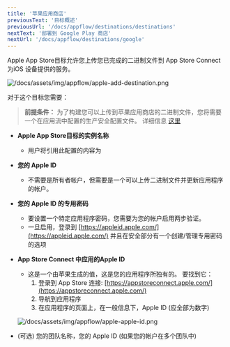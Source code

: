 ```yaml
---
title: '苹果应用商店'
previousText: '目标概述'
previousUrl: '/docs/appflow/destinations/destinations'
nextText: '部署到 Google Play 商店'
nextUrl: '/docs/appflow/destinations/google'
---
```


Apple App Store目标允许您上传您已完成的二进制文件到 App Store Connect 为iOS 设备提供的服务。


![/docs/assets/img/appflow/apple-add-destination.png](/docs/assets/img/appflow/apple-add-destination.png)

对于这个目标您需要：

> **前提条件：** 为了构建您可以上传到苹果应用商店的二进制文件，您将需要一个在应用流中配置的生产安全配置文件。 详细信息 [这里](https://ionicframework.com/docs/appflow/package/credentials#ios-credentials)


- **Apple App Store目标的实例名称**
    - 用户将引用此配置的内容为
- **您的 Apple ID**
    - 不需要是所有者帐户，但需要是一个可以上传二进制文件并更新应用程序的帐户。
- **您的 Apple ID 的专用密码**
    - 要设置一个特定应用程序密码，您需要为您的帐户启用两步验证。
    - 一旦启用，登录到 [https://appleid.apple.com/](https://appleid.apple.com/) 并且在安全部分有一个创建/管理专用密码的选项
- **App Store Connect 中应用的Apple ID**
    - 这是一个由苹果生成的值，这是您的应用程序所独有的。 要找到它：
        1. 登录到 App Store 连接: [https://appstoreconnect.apple.com/](https://appstoreconnect.apple.com/)
        2. 导航到应用程序
        3. 在应用程序的页面上，在一般信息下，Apple ID (应全部为数字)

    ![/docs/assets/img/appflow/apple-apple-id.png](/docs/assets/img/appflow/apple-apple-id.png)

- (可选) 您的团队名称，您的 Apple ID (如果您的帐户在多个团队中)